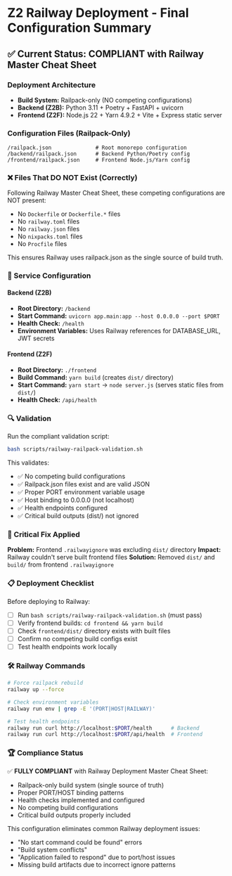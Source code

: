# Z2 Railway Deployment - Final Configuration Summary

## ✅ Current Status: COMPLIANT with Railway Master Cheat Sheet

### Deployment Architecture
- **Build System:** Railpack-only (NO competing configurations)
- **Backend (Z2B):** Python 3.11 + Poetry + FastAPI + uvicorn
- **Frontend (Z2F):** Node.js 22 + Yarn 4.9.2 + Vite + Express static server

### Configuration Files (Railpack-Only)
```
/railpack.json              # Root monorepo configuration
/backend/railpack.json      # Backend Python/Poetry config
/frontend/railpack.json     # Frontend Node.js/Yarn config
```

### ❌ Files That DO NOT Exist (Correctly)
Following Railway Master Cheat Sheet, these competing configurations are NOT present:
- No `Dockerfile` or `Dockerfile.*` files
- No `railway.toml` files  
- No `railway.json` files
- No `nixpacks.toml` files
- No `Procfile` files

This ensures Railway uses railpack.json as the single source of build truth.

### 🔧 Service Configuration

#### Backend (Z2B)
- **Root Directory:** `/backend`
- **Start Command:** `uvicorn app.main:app --host 0.0.0.0 --port $PORT`
- **Health Check:** `/health`
- **Environment Variables:** Uses Railway references for DATABASE_URL, JWT secrets

#### Frontend (Z2F)  
- **Root Directory:** `./frontend`
- **Build Command:** `yarn build` (creates `dist/` directory)
- **Start Command:** `yarn start` → `node server.js` (serves static files from `dist/`)
- **Health Check:** `/api/health`

### 🔍 Validation

Run the compliant validation script:
```bash
bash scripts/railway-railpack-validation.sh
```

This validates:
- ✅ No competing build configurations
- ✅ Railpack.json files exist and are valid JSON
- ✅ Proper PORT environment variable usage
- ✅ Host binding to 0.0.0.0 (not localhost)
- ✅ Health endpoints configured
- ✅ Critical build outputs (dist/) not ignored

### 🚨 Critical Fix Applied

**Problem:** Frontend `.railwayignore` was excluding `dist/` directory
**Impact:** Railway couldn't serve built frontend files
**Solution:** Removed `dist/` and `build/` from frontend `.railwayignore`

### 📋 Deployment Checklist

Before deploying to Railway:

- [ ] Run `bash scripts/railway-railpack-validation.sh` (must pass)
- [ ] Verify frontend builds: `cd frontend && yarn build` 
- [ ] Check `frontend/dist/` directory exists with built files
- [ ] Confirm no competing build configs exist
- [ ] Test health endpoints work locally

### 🛠️ Railway Commands

```bash
# Force railpack rebuild
railway up --force

# Check environment variables
railway run env | grep -E '(PORT|HOST|RAILWAY)'

# Test health endpoints
railway run curl http://localhost:$PORT/health      # Backend
railway run curl http://localhost:$PORT/api/health  # Frontend
```

### 🏆 Compliance Status

✅ **FULLY COMPLIANT** with Railway Deployment Master Cheat Sheet:
- Railpack-only build system (single source of truth)
- Proper PORT/HOST binding patterns
- Health checks implemented and configured
- No competing build configurations
- Critical build outputs properly included

This configuration eliminates common Railway deployment issues:
- "No start command could be found" errors
- "Build system conflicts" 
- "Application failed to respond" due to port/host issues
- Missing build artifacts due to incorrect ignore patterns